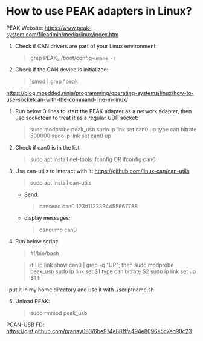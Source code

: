 # How to use PEAK adapters in Linux?

PEAK Website: https://www.peak-system.com/fileadmin/media/linux/index.htm
1. Check if CAN drivers are part of your Linux environment:
    > grep PEAK_ /boot/config-`uname -r`
2. Check if the CAN device is initialized:
    > lsmod | grep ^peak


https://blog.mbedded.ninja/programming/operating-systems/linux/how-to-use-socketcan-with-the-command-line-in-linux/

1. Run below 3 lines to start the PEAK adapter as a network adapter, then use socketcan to treat it as a regular UDP socket:
    > sudo modprobe peak_usb
    > sudo ip link set can0 up type can bitrate 500000
    > sudo ip link set can0 up


2. Check if can0 is in the list
    > sudo apt install net-tools
    > ifconfig OR ifconfig can0

3. Use can-utils to interact with it: https://github.com/linux-can/can-utils
    > sudo apt install can-utils
    - Send:
        > cansend can0 123#1122334455667788
    - display messages:
        > candump can0

4. Run below script:
   > #!/bin/bash
    
   > if ! ip link show can0 | grep -q "UP"; then
   >     sudo modprobe peak_usb
   >     sudo ip link set $1 type can bitrate $2
   >     sudo ip link set up $1
   > fi
 
i put it in my home directory and use it with ./scriptname.sh <any name you want> <baud rate>

5. Unload PEAK:
    > sudo rmmod peak_usb

PCAN-USB FD: https://gist.github.com/pranav083/6be974e881ffa494e8096e5c7eb90c23
